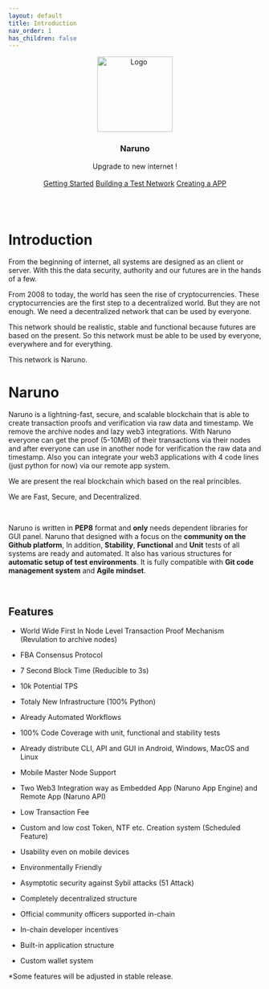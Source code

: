 ```yaml
---
layout: default
title: Introduction
nav_order: 1
has_children: false
---
```


<p align="center">
  <a href="https://github.com/Naruno/Naruno">
    <img src="https://naruno.org/goaxisar/2023/03/transparant-logo-1.png" alt="Logo" width="150" height="150">
  </a>

  <h3 align="center">Naruno</h3>

  <p align="center">
    Upgrade to new internet !
    <br>
    <br>
    <a href="https://docs.naruno.org/getting-started/" class="btn btn-blue">Getting Started</a>
    <a href="https://docs.naruno.org/building_a_test_network/" class="btn btn-purple">Building a Test Network</a>
    <a href="https://docs.naruno.org/creating_a_app/" class="btn btn-green">Creating a APP</a>
  </p>
</p>

<br>
<br>

# Introduction

From the beginning of internet, all systems are designed as an client or server. With this the data security, authority and our futures are in the hands of a few.

From 2008 to today, the world has seen the rise of cryptocurrencies. These cryptocurrencies are the first step to a decentralized world. But they are not enough. We need a decentralized network that can be used by everyone.

This network should be realistic, stable and functional because futures are based on the present. So this network must be able to be used by everyone, everywhere and for everything.

This network is Naruno.

# Naruno

Naruno is a lightning-fast, secure, and scalable blockchain that is able to create transaction proofs and verification via raw data and timestamp. We remove the archive nodes and lazy web3 integrations. With Naruno everyone can get the proof (5-10MB) of their transactions via their nodes and after everyone can use in another node for verification the raw data and timestamp. Also you can integrate your web3 applications with 4 code lines (just python for now) via our remote app system.

We are present the real blockchain which based on the real princibles.

We are Fast, Secure, and Decentralized.

<br>

Naruno is written in **PEP8** format and **only** needs dependent libraries for GUI panel. Naruno that designed with a focus on the **community on the Github platform**, In addition, **Stability**, **Functional** and **Unit** tests of all systems are ready and automated. It also has various structures for **automatic setup of test environments**. It is fully compatible with **Git code management system** and **Agile mindset**.

<br>

## Features

- World Wide First In Node Level Transaction Proof Mechanism (Revulation to archive nodes)

- FBA Consensus Protocol
- 7 Second Block Time (Reducible to 3s)
- 10k Potential TPS

- Totaly New Infrastructure (100% Python)
- Already Automated Workflows
- 100% Code Coverage with unit, functional and stability tests
- Already distribute CLI, API and GUI in Android, Windows, MacOS and Linux

- Mobile Master Node Support
- Two Web3 Integration way as Embedded App (Naruno App Engine) and Remote App (Naruno API)
- Low Transaction Fee
- Custom and low cost Token, NTF etc. Creation system (Scheduled Feature)
- Usability even on mobile devices
- Environmentally Friendly
- Asymptotic security against Sybil attacks (51 Attack)
- Completely decentralized structure
- Official community officers supported in-chain
- In-chain developer incentives
- Built-in application structure
- Custom wallet system

\*Some features will be adjusted in stable release.

